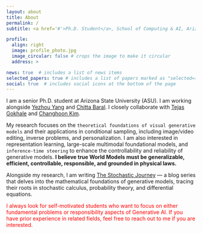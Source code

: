```yaml
---
layout: about
title: About
permalink: /
subtitle: <a href='#'>Ph.D. Student</a>, School of Computing & AI, Arizona State University.

profile:
  align: right
  image: profile_photo.jpg
  image_circular: false # crops the image to make it circular
  address: >

news: true  # includes a list of news items
selected_papers: true # includes a list of papers marked as "selected={true}"
social: true  # includes social icons at the bottom of the page
---
```


I am a senior Ph.D. student at Arizona State University (ASU). I am working alongside [Yezhou Yang](https://yezhouyang.engineering.asu.edu) and [Chitta Baral](https://cogintlab-asu.github.io/). I closely collaborate with [Tejas Gokhale](https://www.tejasgokhale.com) and [Changhoon Kim](https://sites.google.com/asu.edu/changhoonkim).


<!-- My research focuses on the `theoretical foundations of visual generative models` (e.g., diffusion and flow models) and their applications in conditional sampling, including personalization, inverse problems, and image/video editing. Additionally, I am interested in representation learning, the development of large-scale multimodal foundational models, and `inference-time steering/guiding` generative models dynamically at inference to improve controllability and reliability. **I firmly believe that true World Models must be generalizable, efficient, controllable, responsible, and grounded in physical laws.** -->

My research focuses on the `theoretical foundations of visual generative models` and their applications in conditional sampling, including image/video editing, inverse problems, and personalization. I am also interested in representation learning, large-scale multimodal foundational models, and `inference-time steering` to enhance the controllability and reliability of generative models. **I believe true World Models must be generalizable, efficient, controllable, responsible, and grounded in physical laws.**

Alongside my research, I am writing [The Stochastic Journey](https://the-stochastic-journey.github.io/) — a blog series that delves into the mathematical foundations of generative models, tracing their roots in stochastic calculus, probability theory, and differential equations. 

<!-- My focus lies in the domain of `Robust and Reliability` for Vision-Language. Currently, I specialize in computer vision, specifically generative and diffusion models, concept algebra, model attribution, and few-shot learning. I firmly believe that advancing `Representation Learning` is essential for enhancing the compositionality and reliability of machine learning systems in the long run. -->

<!-- Aside from academics, I enjoy working on intriguing open-source projects. Recently, I have dedicated my free time to developing [reliability-checklist](https://github.com/Maitreyapatel/reliability-checklist) (v0.1.0 released) and [AInos](https://ainosai.com) (under review for product market fit). -->



<p style="color:red;">I always look for self-motivated students who want to focus on either fundamental problems or responsibility aspects of Generative AI. If you have prior experience in related fields, feel free to reach out to me if you are interested.</p>